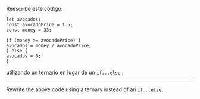 Reescribe este código:

```
let avocados;
const avocadoPrice = 1.5;
const money = 33;

if (money >= avocadoPrice) {
avocados = money / avocadoPrice;
} else {
avocados = 0;
}
```

utilizando un ternario en lugar de un `if...else` .

---

Rewrite the above code using a ternary instead of an `if...else`.
